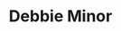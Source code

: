 ---
title: Debbie Minor
picture: debbieMinorPencil.jpg
viewer_title: Debbie Minor
thumbnail: debbieMinorPencil_t.jpg
alt: Debbie Minor Pencil
medium: Pencil
width: 7.5"
height: 9.5"
---